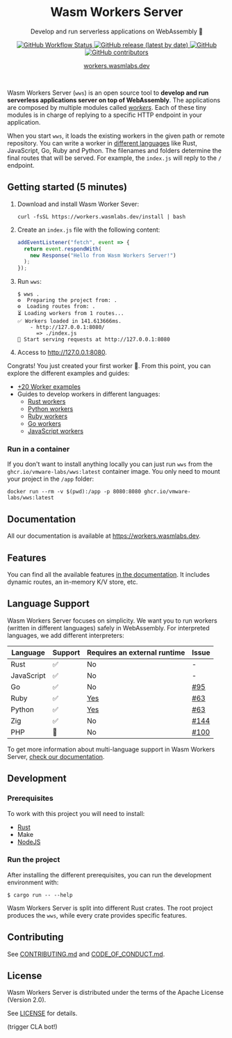 <h1 align="center">Wasm Workers Server</h1>

<p align="center">
  Develop and run serverless applications on WebAssembly 🚀
</p>

<p align="center">
  <a href="https://github.com/vmware-labs/wasm-workers-server/actions/workflows/build.yml">
    <img alt="GitHub Workflow Status" src="https://img.shields.io/github/actions/workflow/status/vmware-labs/wasm-workers-server/build.yml?label=Build&style=flat-square">
  </a>
  <a href="https://github.com/vmware-labs/wasm-workers-server/releases/latest">
    <img alt="GitHub release (latest by date)" src="https://img.shields.io/github/v/release/vmware-labs/wasm-workers-server?label=Release&style=flat-square">
  </a>
  <a href="https://github.com/vmware-labs/wasm-workers-server/blob/main/LICENSE">
    <img alt="GitHub" src="https://img.shields.io/github/license/vmware-labs/wasm-workers-server?color=427ece&label=License&style=flat-square">
  </a>
  <a href="https://github.com/vmware-labs/wasm-workers-server/graphs/contributors">
    <img alt="GitHub contributors" src="https://img.shields.io/github/contributors/vmware-labs/wasm-workers-server?label=Contributors&style=flat-square">
  </a>
</p>

<p align="center">
  <a align="center" href="https://workers.wasmlabs.dev/">workers.wasmlabs.dev</a>
</p>

<br/>

Wasm Workers Server (`wws`) is an open source tool to **develop and run serverless applications server on top of WebAssembly**. The applications are composed by multiple modules called [_workers_](https://workers.wasmlabs.dev/docs/get-started/introduction#whats-a-worker). Each of these tiny modules is in charge of replying to a specific HTTP endpoint in your application.

When you start `wws`, it loads the existing workers in the given path or remote repository. You can write a worker in [different languages](https://workers.wasmlabs.dev/docs/languages/introduction) like Rust, JavaScript, Go, Ruby and Python. The filenames and folders determine the final routes that will be served. For example, the `index.js` will reply to the `/` endpoint.

## Getting started (5 minutes)

1. Download and install Wasm Worker Sever:

   ```shell
   curl -fsSL https://workers.wasmlabs.dev/install | bash
   ```

2. Create an `index.js` file with the following content:

    ```javascript
    addEventListener("fetch", event => {
      return event.respondWith(
        new Response("Hello from Wasm Workers Server!")
      );
    });
    ```

3. Run `wws`:

    ```shell
    $ wws .
    ⚙️  Preparing the project from: .
    ⚙️  Loading routes from: .
    ⏳ Loading workers from 1 routes...
    ✅ Workers loaded in 141.613666ms.
        - http://127.0.0.1:8080/
          => ./index.js
    🚀 Start serving requests at http://127.0.0.1:8080
    ```

4. Access to <http://127.0.0.1:8080>.

Congrats! You just created your first worker 🎉. From this point, you can explore the different examples and guides:

* [+20 Worker examples](./examples/)
* Guides to develop workers in different languages:
  * [Rust workers](https://workers.wasmlabs.dev/docs/languages/rust)
  * [Python workers](https://workers.wasmlabs.dev/docs/languages/python)
  * [Ruby workers](https://workers.wasmlabs.dev/docs/languages/ruby)
  * [Go workers](https://workers.wasmlabs.dev/docs/languages/go)
  * [JavaScript workers](https://workers.wasmlabs.dev/docs/languages/javascript)

### Run in a container

If you don't want to install anything locally you can just run `wws` from the `ghcr.io/vmware-labs/wws:latest` container image. You only need to mount your project in the `/app` folder:

```shell
docker run --rm -v $(pwd):/app -p 8080:8080 ghcr.io/vmware-labs/wws:latest
```

## Documentation

All our documentation is available at <https://workers.wasmlabs.dev>.

## Features

You can find all the available features [in the documentation](https://workers.wasmlabs.dev). It includes dynamic routes, an in-memory K/V store, etc.

## Language Support

Wasm Workers Server focuses on simplicity. We want you to run workers (written in different languages) safely in WebAssembly. For interpreted languages, we add different interpreters:

| Language | Support | Requires an external runtime | Issue |
| --- | --- | --- | --- |
| Rust | ✅ | No | - |
| JavaScript | ✅ | No | - |
| Go | ✅ | No | [#95](https://github.com/vmware-labs/wasm-workers-server/issues/95) |
| Ruby | ✅ | [Yes](https://workers.wasmlabs.dev/docs/languages/ruby#installation) | [#63](https://github.com/vmware-labs/wasm-workers-server/issues/63) |
| Python | ✅ | [Yes](https://workers.wasmlabs.dev/docs/languages/python#installation) | [#63](https://github.com/vmware-labs/wasm-workers-server/issues/63) |
| Zig | ✅ | No | [#144](https://github.com/vmware-labs/wasm-workers-server/issues/144) |
| PHP | 🚧 | No | [#100](https://github.com/vmware-labs/wasm-workers-server/issues/100) |

To get more information about multi-language support in Wasm Workers Server, [check our documentation](https://workers.wasmlabs.dev/docs/languages/introduction).

## Development

### Prerequisites

To work with this project you will need to install:

* [Rust](https://www.rust-lang.org/tools/install)
* Make
* [NodeJS](https://nodejs.dev)

### Run the project

After installing the different prerequisites, you can run the development environment with:

```
$ cargo run -- --help
```

Wasm Workers Server is split into different Rust crates. The root project produces the `wws`, while every crate provides specific features.

## Contributing

See [CONTRIBUTING.md](CONTRIBUTING.md) and [CODE_OF_CONDUCT.md](CODE_OF_CONDUCT.md).

## License

Wasm Workers Server is distributed under the terms of the Apache License (Version 2.0).

See [LICENSE](LICENSE) for details.

(trigger CLA bot!)

